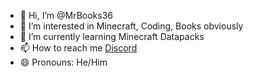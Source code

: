 - 👋 Hi, I’m @MrBooks36
- 👀 I’m interested in Minecraft, Coding, Books obviously
- 🌱 I’m currently learning Minecraft Datapacks
- 📫 How to reach me [Discord](https://discord.com/users/1327055692179177494)
- 😄 Pronouns: He/Him


<!---
MrBooks36/MrBooks36 is a ✨ special ✨ repository because its `README.md` (this file) appears on your GitHub profile.
You can click the Preview link to take a look at your changes.
--->
